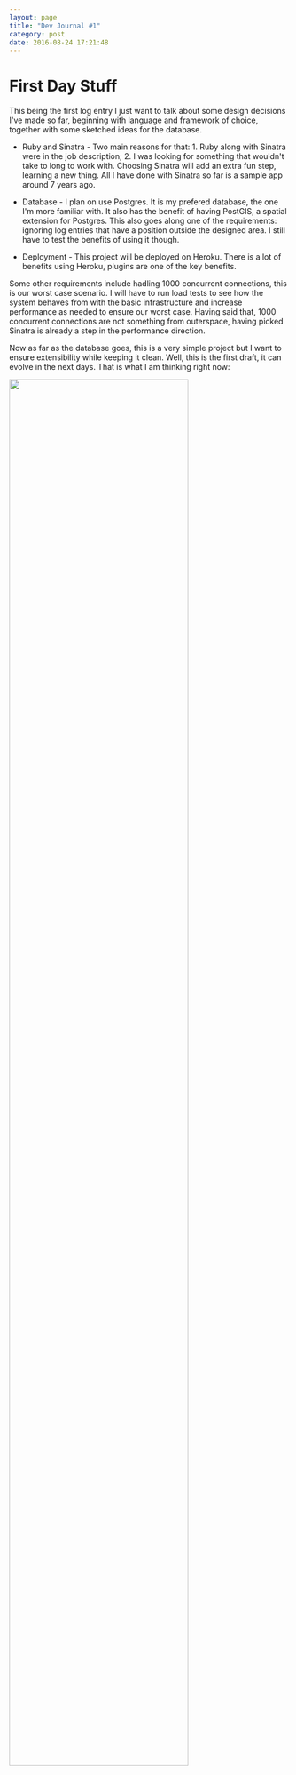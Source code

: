 ```yaml
---
layout: page
title: "Dev Journal #1"
category: post
date: 2016-08-24 17:21:48
---
```


# First Day Stuff

This being the first log entry I just want to talk about some design decisions
I've made so far, beginning with language and framework of choice, together
with some sketched ideas for the database.

- Ruby and Sinatra - Two main reasons for that: 1. Ruby along with Sinatra were
  in the job description; 2. I was looking for something that wouldn't take to
  long to work with. Choosing Sinatra will add an extra fun step, learning a
  new thing. All I have done with Sinatra so far is a sample app around 7 years
  ago.

- Database - I plan on use Postgres. It is my prefered database, the one I'm
  more familiar with. It also has the benefit of having PostGIS, a spatial
  extension for Postgres. This also goes along one of the requirements:
  ignoring log entries that have a position outside the designed area. I still
  have to test the benefits of using it though.

- Deployment - This project will be deployed on Heroku. There is a lot of
  benefits using Heroku, plugins are one of the key benefits.

Some other requirements include hadling 1000 concurrent connections, this is
our worst case scenario. I will have to run load tests to see how the system
behaves from with the basic infrastructure and increase performance as needed
to ensure our worst case. Having said that, 1000 concurrent connections are not
something from outerspace, having picked Sinatra is already a step in the
performance direction.


Now as far as the database goes, this is a very simple project but I want to
ensure extensibility while keeping it clean. Well, this is the first draft, it
can evolve in the next days. That is what I am thinking right now:

<img src="/backend-code-challenge/img/database_first_draft.jpg" width="80%"/>
